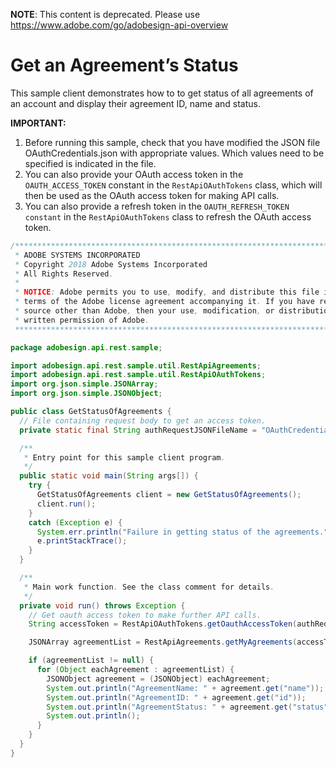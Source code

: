  **NOTE**: This content is deprecated. Please use https://www.adobe.com/go/adobesign-api-overview

# Get an Agreement’s Status

This sample client demonstrates how to to get status of all agreements of an account and display their agreement ID, name and status.

**IMPORTANT:**

1. Before running this sample, check that you have modified the JSON file OAuthCredentials.json with appropriate values. Which values need to be specified is indicated in the file.
2. You can also provide your OAuth access token in the `OAUTH_ACCESS_TOKEN` constant in the `RestApiOAuthTokens` class, which will then be used as the OAuth access token for making API calls.
3. You can also provide a refresh token in the `OAUTH_REFRESH_TOKEN constant` in the `RestApiOAuthTokens` class to refresh the OAuth access token.

```java
/*************************************************************************
 * ADOBE SYSTEMS INCORPORATED
 * Copyright 2018 Adobe Systems Incorporated
 * All Rights Reserved.
 *
 * NOTICE: Adobe permits you to use, modify, and distribute this file in accordance with the
 * terms of the Adobe license agreement accompanying it. If you have received this file from a
 * source other than Adobe, then your use, modification, or distribution of it requires the prior
 * written permission of Adobe.
 **************************************************************************/

package adobesign.api.rest.sample;

import adobesign.api.rest.sample.util.RestApiAgreements;
import adobesign.api.rest.sample.util.RestApiOAuthTokens;
import org.json.simple.JSONArray;
import org.json.simple.JSONObject;

public class GetStatusOfAgreements {
  // File containing request body to get an access token.
  private static final String authRequestJSONFileName = "OAuthCredentials.json";

  /**
   * Entry point for this sample client program.
   */
  public static void main(String args[]) {
    try {
      GetStatusOfAgreements client = new GetStatusOfAgreements();
      client.run();
    }
    catch (Exception e) {
      System.err.println("Failure in getting status of the agreements.");
      e.printStackTrace();
    }
  }

  /**
   * Main work function. See the class comment for details.
   */
  private void run() throws Exception {
    // Get oauth access token to make further API calls.
    String accessToken = RestApiOAuthTokens.getOauthAccessToken(authRequestJSONFileName);

    JSONArray agreementList = RestApiAgreements.getMyAgreements(accessToken);

    if (agreementList != null) {
      for (Object eachAgreement : agreementList) {
        JSONObject agreement = (JSONObject) eachAgreement;
        System.out.println("AgreementName: " + agreement.get("name"));
        System.out.println("AgreementID: " + agreement.get("id"));
        System.out.println("AgreementStatus: " + agreement.get("status"));
        System.out.println();
      }
    }
  }
}
```